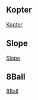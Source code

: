 ## Kopter

[Kopter](https://maxmacer.github.io/kopter)

## Slope

[Slope](https://maxmacer.github.io/Slope)

## 8Ball

[8Ball](https://sites.google.com/macros/s/AKfycbyfZplF4j-fYv-H3Pp5xV1y-E48NkQK5FpCAIEzW2QE4xm9w4hf/exec?authuser=0&mid=ACjPJvF1PjpZMOlRWG6Ovd3aJnfb9rugsdEHXNmzXcuMVN5hX1n39gj7iA0dDmWCf04iv2s2Vw6CFVRPUsvPmRXOuxNshKQDanjn47CAz1AB27qCGoD7g0W8l-UQy1I16dOGjVmoqknn3LgbtLjPl68&bc=transparent&f=Helvetica,+Arial,+Verdana,+sans-serif&tc=%23b5b5b5&lc=%23f3f2f2)

